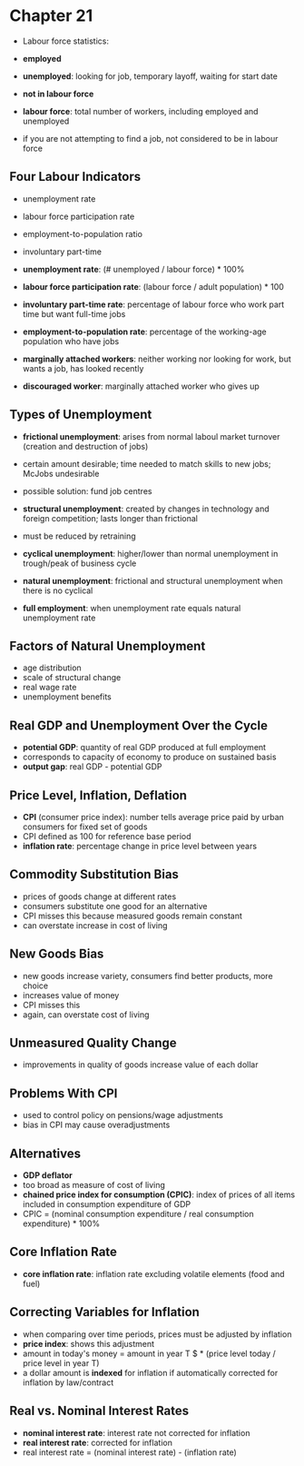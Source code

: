 Chapter 21
==========
* Labour force statistics:
* __employed__
* __unemployed__: looking for job, temporary layoff, waiting for start date
* __not in labour force__

* __labour force__: total number of workers, including employed and unemployed
* if you are not attempting to find a job, not considered to be in labour force

Four Labour Indicators
----------------------
* unemployment rate
* labour force participation rate
* employment-to-population ratio
* involuntary part-time

* __unemployment rate__: (# unemployed / labour force) * 100%
* __labour force participation rate__: (labour force / adult population) * 100

* __involuntary part-time rate__: percentage of labour force who work part time but want full-time jobs
* __employment-to-population rate__: percentage of the working-age population who have jobs

* __marginally attached workers__: neither working nor looking for work, but wants a job, has looked recently
* __discouraged worker__: marginally attached worker who gives up

Types of Unemployment
---------------------
* __frictional unemployment__: arises from normal laboul market turnover (creation and destruction of jobs)
* certain amount desirable; time needed to match skills to new jobs; McJobs undesirable 
* possible solution: fund job centres
* __structural unemployment__: created by changes in technology and foreign competition; lasts longer than frictional
* must be reduced by retraining
* __cyclical unemployment__: higher/lower than normal unemployment in trough/peak of business cycle

* __natural unemployment__: frictional and structural unemployment when there is no cyclical
* __full employment__: when unemployment rate equals natural unemployment rate

Factors of Natural Unemployment
-------------------------------
* age distribution
* scale of structural change
* real wage rate
* unemployment benefits

Real GDP and Unemployment Over the Cycle
---------------------------------------
* __potential GDP__: quantity of real GDP produced at full employment
* corresponds to capacity of economy to produce on sustained basis
* __output gap__: real GDP - potential GDP

Price Level, Inflation, Deflation
---------------------------------
* __CPI__ (consumer price index): number tells average price paid by urban consumers for fixed set of goods
* CPI defined as 100 for reference base period
* __inflation rate__: percentage change in price level between years

Commodity Substitution Bias
----------------------------
* prices of goods change at different rates
* consumers substitute one good for an alternative
* CPI misses this because measured goods remain constant 
* can overstate increase in cost of living

New Goods Bias
---------------
* new goods increase variety, consumers find better products, more choice
* increases value of money
* CPI misses this
* again, can overstate cost of living

Unmeasured Quality Change
-------------------------
* improvements in quality of goods increase value of each dollar

Problems With CPI
-----------------
* used to control policy on pensions/wage adjustments 
* bias in CPI may cause overadjustments 

Alternatives
------------
* __GDP deflator__
* too broad as measure of cost of living
* __chained price index for consumption (CPIC)__: index of prices of all items included in consumption expenditure of GDP
* CPIC = (nominal consumption expenditure / real consumption expenditure) * 100%

Core Inflation Rate
--------------------
* __core inflation rate__: inflation rate excluding volatile elements (food and fuel)

Correcting Variables for Inflation
----------------------------------
* when comparing over time periods, prices must be adjusted by inflation
* __price index__: shows this adjustment
* amount in today's money = amount in year T $ * (price level today / price level in year T)
* a dollar amount is __indexed__ for inflation if automatically corrected for inflation by law/contract

Real vs. Nominal Interest Rates
-------------------------------
* __nominal interest rate__: interest rate not corrected for inflation
* __real interest rate__: corrected for inflation
* real interest rate = (nominal interest rate) - (inflation rate)
